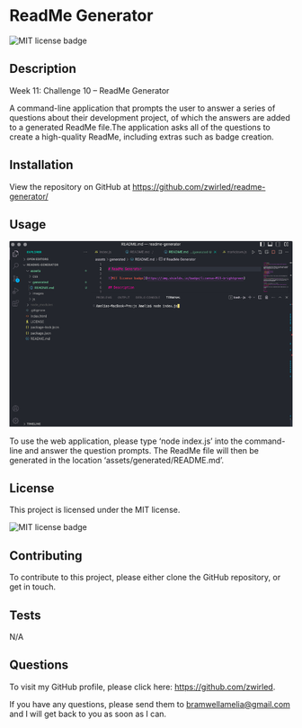 # ReadMe Generator

![MIT license badge](https://img.shields.io/badge/license-MIT-brightgreen)

## Description

Week 11: Challenge 10 – ReadMe Generator

A command-line application that prompts the user to answer a series of questions about their development project, of which the answers are added to a generated ReadMe file.The application asks all of the questions to create a high-quality ReadMe, including extras such as badge creation.

## Installation

View the repository on GitHub at https://github.com/zwirled/readme-generator/

## Usage

![screenshot of ${response.title}](assets/images/screenshot.png)

To use the web application, please type ‘node index.js’ into the command-line and answer the question prompts. The ReadMe file will then be generated in the location ‘assets/generated/README.md’.

## License

This project is licensed under the MIT license.

![MIT license badge](https://img.shields.io/badge/license-MIT-brightgreen)

## Contributing

To contribute to this project, please either clone the GitHub repository, or get in touch.

## Tests

N/A

## Questions

To visit my GitHub profile, please click here: https://github.com/zwirled.

If you have any questions, please send them to bramwellamelia@gmail.com and I will get back to you as soon as I can.